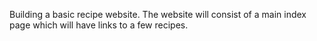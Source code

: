 Building a basic recipe website.
The website will consist of a main index page which will have links to a few recipes.